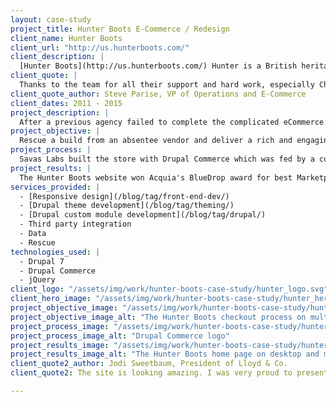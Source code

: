 ```yaml
---
layout: case-study
project_title: Hunter Boots E-Commerce / Redesign
client_name: Hunter Boots
client_url: "http://us.hunterboots.com/"
client_description: |
  [Hunter Boots](http://us.hunterboots.com/) Hunter is a British heritage brand renowned for its iconic Original boot. Founded in Scotland in 1856 by American entrepreneur Henry Lee Norris as the North British Rubber Company, the brand has a history of innovation and pioneering design
client_quote: |
  Thanks to the team for all their support and hard work, especially Chris, in getting us live.
client_quote_author: Steve Parise, VP of Operations and E-Commerce
client_dates: 2011 - 2015
project_description: |
  After a previous agency failed to complete the complicated eCommerce site build, Savas Labs rescued the project and delivered a BlueDrop award-winning eCommerce website alongside partner Isovera. In a secondary phase, we contributed to a mobile redesign.
project_objective: |
  Rescue a build from an absentee vendor and deliver a rich and engaging shopping experience fit for the quality the Hunter brand expects in a timely fashion.
project_process: |
  Savas Labs built the store with Drupal Commerce which was fed by a custom content migration as well as warehouse fulfillment and reporting integrations.
project_results: |
  The Hunter Boots website won Acquia's BlueDrop award for best Marketplace/eCommerce site in 2014!
services_provided: |
  - [Responsive design](/blog/tag/front-end-dev/)
  - [Drupal theme development](/blog/tag/theming/)
  - [Drupal custom module development](/blog/tag/drupal/)
  - Third party integration
  - Data
  - Rescue
technologies_used: |
  - Drupal 7
  - Drupal Commerce
  - jQuery
client_logo: "/assets/img/work/hunter-boots-case-study/hunter_logo.svg"
client_hero_image: "/assets/img/work/hunter-boots-case-study/hunter_hero.png"
project_objective_image: "/assets/img/work/hunter-boots-case-study/hunter_objective.png"
project_objective_image_alt: "The Hunter Boots checkout process on multiple screen sizes"
project_process_image: "/assets/img/work/hunter-boots-case-study/hunter_process.png"
project_process_image_alt: "Drupal Commerce logo"
project_results_image: "/assets/img/work/hunter-boots-case-study/hunter_results.png"
project_results_image_alt: "The Hunter Boots home page on desktop and mobile"
client_quote2_author: Jodi Sweetbaum, President of Lloyd & Co.
client_quote2: The site is looking amazing. I was very proud to present it today. Thank you so so so much! THANK YOU a million times over

---
```

